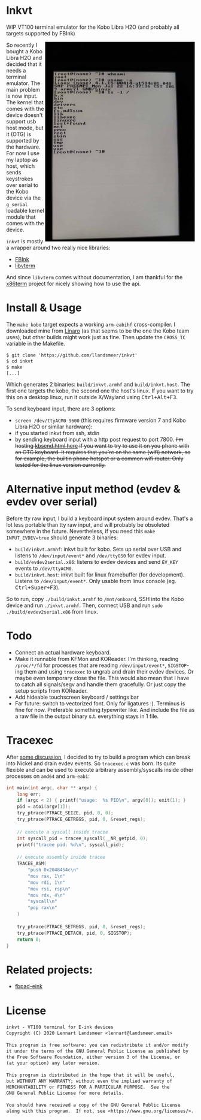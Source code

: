 # Inkvt

WIP VT100 terminal emulator for the Kobo Libra H2O (and probably all targets supported by FBInk)

<img src=it_works.jpeg width=400 align=right />

So recently I bought a Kobo Libra H2O and decided that it needs a terminal
emulator. The main problem is now input.
The kernel that comes with the device doesn't support usb host mode,
but it (OTG) is supported by the hardware. For now I use my laptop as host,
which sends keystrokes over serial to the Kobo device via the `g_serial`
loadable kernel module that comes with the device.

`inkvt` is mostly a wrapper around two really nice libraries:

  - [FBInk](https://github.com/NiLuJe/FBInk/)
  - [libvterm](http://www.leonerd.org.uk/code/libvterm/)

And since `libvterm` comes without documentation, I am thankful for the
[x86term](https://github.com/pkovac/x86term) project for nicely showing
how to use the api.

# Install & Usage

The `make kobo` target expects a working `arm-eabihf` cross-compiler.
I downloaded mine from [Linaro](https://releases.linaro.org/components/toolchain/binaries/latest-7/arm-linux-gnueabihf/)
(as that seems to be the one the Kobo team uses), but other builds might work just as fine.
Then update the `CROSS_TC` variable in the Makefile.

```
$ git clone 'https://github.com/llandsmeer/inkvt'
$ cd inkvt
$ make
[...]
```

Which generates 2 binaries: `build/inkvt.armhf` and `build/inkvt.host`.
The first one targets the kobo, the second one the host's linux.
If you want to try this on a desktop linux, run it outside
X/Wayland using <kbd>Ctrl+Alt+F3</kbd>.

To send keyboard input, there are 3 options:
 - `screen /dev/ttyACM0 9600` (this requires firmware version 7 and Kobo Libra H2O or similar hardware):
 - if you started inkvt from ssh, stdin
 - by sending keyboard input with a http post request to port 7800.
   ~~I'm hosting [kbsend.html here](https://blog.llandsmeer.com/kbsend.html) if you want to
   try to use it on you phone with an OTG keyboard.
   It requires that you're on the same (wifi) network, so for example, the builtin
   phone hotspot or a common wifi router.
   Only tested for the linux version currently.~~

# Alternative input method (evdev & evdev over serial)

Before tty raw input, I build a keyboard input system around evdev.
That's a lot less portable than tty raw input, and will probably be obsoleted somewhere in
the future.
Nevertheless, if you need this `make INPUT_EVDEV=true` should generate 3 binaries:

 - `build/inkvt.armhf`: inkvt built for kobo.
    Sets up serial over USB and listens to `/dev/input/event*` and `/dev/ttyGS0` for evdev
    input.
 - `build/evdev2serial.x86`: listens to evdev devices and send `EV_KEY` events to `/dev/ttyACM0`.
 - `build/inkvt.host`: inkvt built for linux framebuffer (for development). Listens to `/dev/input/event*`.
    Only usable from linux console (eg. <kbd>Ctrl+Super+F3</kbd>).

So to run, copy `./build/inkvt.armhf` to `/mnt/onboard`, SSH into the Kobo device and run `./inkvt.armhf`.
Then, connect USB and run `sudo ./build/evdev2serial.x86` from linux.

# Todo

 - Connect an actual hardware keyboard.
 - Make it runnable from KFMon and KOReader. I'm thinking, reading `/proc/*/fd` for processes
   that are reading `/dev/input/event*`, `SIGSTOP`-ing them and using `tracexec` to
   ungrab and drain their evdev devices. Or maybe even temporary close the file.
   This would also mean that I have to catch all signals/segv and handle them gracefully.
   Or just copy the setup scripts from KOReader.
 - Add hideable touchscreen keyboard / settings bar
 - Far future: switch to vectorized font. Only for ligatures :).
   Terminus is fine for now.
   Preferable something typewriter like. And include the
   file as a raw file in the output binary s.t. everything stays in 1 file.

# Tracexec

After [some discussion](https://github.com/NiLuJe/FBInk/issues/45), I decided to
try to build a program which can break into Nickel and drain evdev events.
So `tracexec.c` was born. Its quite flexible and can be used to execute arbitrary
assembly/syscalls inside other processes on `amd64` and `arm-eabi`:

```c
int main(int argc, char ** argv) {
    long err;
    if (argc < 2) { printf("usage:  %s PID\n", argv[0]); exit(1); }
    pid = atoi(argv[1]);
    try_ptrace(PTRACE_SEIZE, pid, 0, 0);
    try_ptrace(PTRACE_GETREGS, pid, 0, &reset_regs);

    // execute a syscall inside tracee
    int syscall_pid = tracee_syscall(__NR_getpid, 0);
    printf("tracee pid: %d\n", syscall_pid);

    // execute assembly inside tracee
    TRACEE_ASM(
        "push 0x2048454c\n"
        "mov rax, 1\n"
        "mov rdi, 1\n"
        "mov rsi, rsp\n"
        "mov rdx, 4\n"
        "syscall\n"
        "pop rax\n"
    )

    try_ptrace(PTRACE_SETREGS, pid, 0, &reset_regs);
    try_ptrace(PTRACE_DETACH, pid, 0, SIGSTOP);
    return 0;
}
```

# Related projects:

 - [fbpad-eink](https://github.com/kisonecat/fbpad-eink)

# License

```
inkvt - VT100 terminal for E-ink devices
Copyright (C) 2020 Lennart Landsmeer <lennart@landsmeer.email>

This program is free software: you can redistribute it and/or modify
it under the terms of the GNU General Public License as published by
the Free Software Foundation, either version 3 of the License, or
(at your option) any later version.

This program is distributed in the hope that it will be useful,
but WITHOUT ANY WARRANTY; without even the implied warranty of
MERCHANTABILITY or FITNESS FOR A PARTICULAR PURPOSE.  See the
GNU General Public License for more details.

You should have received a copy of the GNU General Public License
along with this program.  If not, see <https://www.gnu.org/licenses/>.
```
